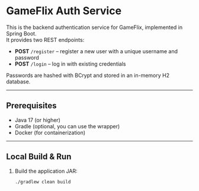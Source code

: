 # GameFlix Auth Service

This is the backend authentication service for GameFlix, implemented in Spring Boot.  
It provides two REST endpoints:

- **POST** `/register` – register a new user with a unique username and password
- **POST** `/login` – log in with existing credentials

Passwords are hashed with BCrypt and stored in an in-memory H2 database.

---

## Prerequisites

- Java 17 (or higher)
- Gradle (optional, you can use the wrapper)
- Docker (for containerization)

---

## Local Build & Run

1. Build the application JAR:
   ```bash
   ./gradlew clean build